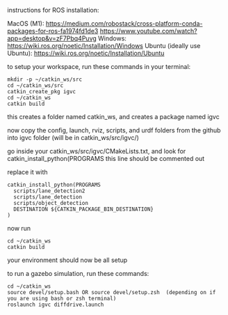instructions for ROS installation:

MacOS (M1): 
https://medium.com/robostack/cross-platform-conda-packages-for-ros-fa1974fd1de3
https://www.youtube.com/watch?app=desktop&v=zF7Pbq4Puvg
Windows: https://wiki.ros.org/noetic/Installation/Windows
Ubuntu (ideally use Ubuntu): https://wiki.ros.org/noetic/Installation/Ubuntu

to setup your workspace, run these commands in your terminal:

    mkdir -p ~/catkin_ws/src  
    cd ~/catkin_ws/src
    catkin_create_pkg igvc
    cd ~/catkin_ws
    catkin build

this creates a folder named catkin_ws, and creates a package named igvc

now copy the config, launch, rviz, scripts, and urdf folders from the github into igvc folder (will be in catkin_ws/src/igvc/)

go inside your catkin_ws/src/igvc/CMakeLists.txt, and look for catkin_install_python(PROGRAMS      this line should be commented out

replace it with 

    catkin_install_python(PROGRAMS
      scripts/lane_detection2
      scripts/lane_detection
      scripts/object_detection
      DESTINATION ${CATKIN_PACKAGE_BIN_DESTINATION}
    )

now run

    cd ~/catkin_ws
    catkin build


your environment should now be all setup

to run a gazebo simulation, run these commands:
   
    cd ~/catkin_ws
    source devel/setup.bash OR source devel/setup.zsh  (depending on if you are using bash or zsh terminal)
    roslaunch igvc diffdrive.launch
